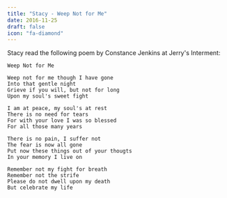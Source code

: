 ```yaml
---
title: "Stacy - Weep Not for Me"
date: 2016-11-25
draft: false
icon: "fa-diamond"
---
```


Stacy read the following poem by Constance Jenkins at Jerry's Interment:
<!--more-->

    Weep Not for Me

    Weep not for me though I have gone
    Into that gentle night
    Grieve if you will, but not for long
    Upon my soul's sweet fight

    I am at peace, my soul's at rest
    There is no need for tears
    For with your love I was so blessed
    For all those many years

    There is no pain, I suffer not
    The fear is now all gone
    Put now these things out of your thougts
    In your memory I live on

    Remember not my fight for breath
    Remember not the strife
    Please do not dwell upon my death
    But celebrate my life
